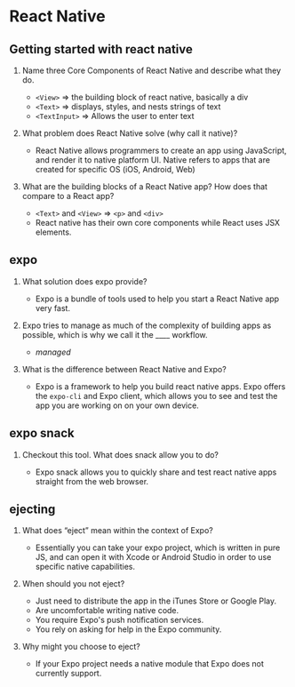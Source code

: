 # React Native

## Getting started with react native

1. Name three Core Components of React Native and describe what they do.

   - `<View>` => the building block of react native, basically a div
   - `<Text>` => displays, styles, and nests strings of text
   - `<TextInput>` => Allows the user to enter text

2. What problem does React Native solve (why call it native)?

   - React Native allows programmers to create an app using JavaScript, and render it to native platform UI. Native refers to apps that are created for specific OS (iOS, Android, Web)

3. What are the building blocks of a React Native app? How does that compare to a React app?

   - `<Text>` and `<View>` => `<p>` and `<div>`
   - React native has their own core components while React uses JSX elements.

## expo

1. What solution does expo provide?

   - Expo is a bundle of tools used to help you start a React Native app very fast.

2. Expo tries to manage as much of the complexity of building apps as possible, which is why we call it the \_\_\_\_ workflow.

   - _managed_

3. What is the difference between React Native and Expo?

   - Expo is a framework to help you build react native apps. Expo offers the `expo-cli` and Expo client, which allows you to see and test the app you are working on on your own device.

## expo snack

1. Checkout this tool. What does snack allow you to do?

   - Expo snack allows you to quickly share and test react native apps straight from the web browser.

## ejecting

1. What does “eject” mean within the context of Expo?

   - Essentially you can take your expo project, which is written in pure JS, and can open it with Xcode or Android Studio in order to use specific native capabilities.

2. When should you not eject?

   - Just need to distribute the app in the iTunes Store or Google Play.
   - Are uncomfortable writing native code.
   - You require Expo's push notification services.
   - You rely on asking for help in the Expo community.

3. Why might you choose to eject?

   - If your Expo project needs a native module that Expo does not currently support.
